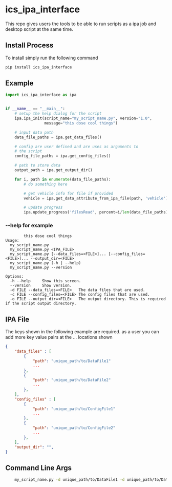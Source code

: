 # ics_ipa_interface

This repo gives users the tools to be able to run scripts as a ipa job and desktop script at the same time.

## Install Process

To install simply run the following command

```sh
pip install ics_ipa_interface
```

## Example

```python
import ics_ipa_interface as ipa


if __name__ == "__main__":
    # setup the help dialog for the script
    ipa.ipa_init(script_name="my_script_name.py", version="1.0",
                 message="this dose cool things")

    # input data path
    data_file_paths = ipa.get_data_files()

    # config are user defined and are uses as arguments to
    # the script
    config_file_paths = ipa.get_config_files()

    # path to store data
    output_path = ipa.get_output_dir()

    for i, path in enumerate(data_file_paths):
        # do something here

        # get vehicle info for file if provided
        vehicle = ipa.get_data_attribute_from_ipa_file(path, 'vehicle')

        # update progress
        ipa.update_progress('filesRead', percent=i/len(data_file_paths))
```

### --help for example

```
        this dose cool things
Usage:
  my_script_name.py
  my_script_name.py <IPA_FILE>
  my_script_name.py [--data_files=<FILE>]... [--config_files=<FILE>]... --output_dir=<FILE>
  my_script_name.py (-h | --help)
  my_script_name.py --version

Options:
  -h --help     Show this screen.
  --version     Show version.
  -d FILE --data_files=<FILE>   The data files that are used.
  -c FILE --config_files=<FILE> The config files that are used.
  -o FILE --output_dir=<FILE>   The output directory. This is required if the script output directory.
```

## IPA File
The keys shown in the following example are required. as a user you can add more key value pairs at the ... locations shown

```json
{
    "data_files" : [
        {
            "path": "unique_path/to/DataFile1"
            ...
        },
        {
            "path": "unique_path/to/DataFile2"
            ...
        },
    ],
    "config_files" : [
        {
            "path": "unique_path/to/ConfigFile1"
            ...
        },
        {
            "path": "unique_path/to/ConfigFile2"
            ...
        },
    ],
    "output_dir": "",
}
```


## Command Line Args

```sh
    my_script_name.py -d unique_path/to/DataFile1 -d unique_path/to/DataFile2 -c unique_path/to/ConfigFile1 -o output/dir
```